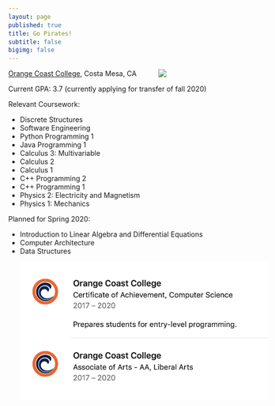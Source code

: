 ```yaml
---
layout: page
published: true
title: Go Pirates!
subtitle: false
bigimg: false
---
```

<img style="float: right; margin: 0px 0px 15px 15px;" src="https://pbs.twimg.com/profile_images/2646487952/7fd9198d72becee7c50c457e5dfaea9e_400x400.jpeg" width="200" />




[Orange Coast College](http://www.orangecoastcollege.edu/Pages/home.aspx), Costa Mesa, CA


Current GPA: 3.7 (currently applying for transfer of fall 2020)

Relevant Coursework:
- Discrete Structures
- Software Engineering
- Python Programming 1
- Java Programming 1
- Calculus 3: Multivariable 
- Calculus 2
- Calculus 1
- C++ Programming 2
- C++ Programming 1
- Physics 2: Electricity and Magnetism
- Physics 1: Mechanics



Planned for Spring 2020: 
- Introduction to Linear Algebra and Differential Equations 
- Computer Architecture
- Data Structures

<img style="float: none; margin: 0px 0px 20px 25px;" src="/img/educationOCC.png" width="500" />
